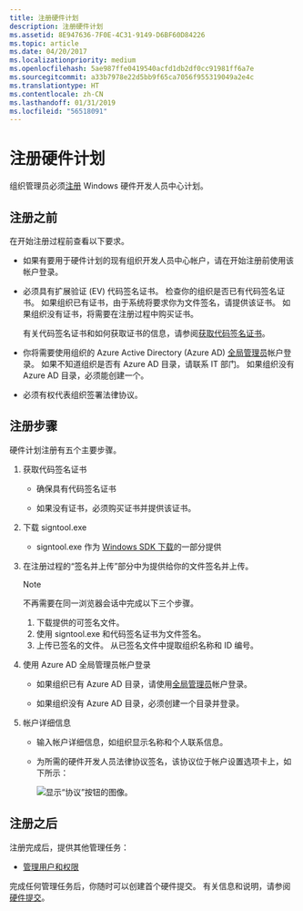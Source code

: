 ```yaml
---
title: 注册硬件计划
description: 注册硬件计划
ms.assetid: 8E947636-7F0E-4C31-9149-D6BF60D84226
ms.topic: article
ms.date: 04/20/2017
ms.localizationpriority: medium
ms.openlocfilehash: 5ae987ffe0419540acfd1db2df0cc91981ff6a7e
ms.sourcegitcommit: a33b7978e22d5bb9f65ca7056f955319049a2e4c
ms.translationtype: HT
ms.contentlocale: zh-CN
ms.lasthandoff: 01/31/2019
ms.locfileid: "56518091"
---
```

# <a name="register-for-the-hardware-program"></a>注册硬件计划

组织管理员必须[注册](https://go.microsoft.com/fwlink/?LinkID=828002) Windows 硬件开发人员中心计划。

## <a name="before-you-sign-up"></a>注册之前

在开始注册过程前查看以下要求。

- 如果有要用于硬件计划的现有组织开发人员中心帐户，请在开始注册前使用该帐户登录。

- 必须具有扩展验证 (EV) 代码签名证书。 检查你的组织是否已有代码签名证书。 如果组织已有证书，由于系统将要求你为文件签名，请提供该证书。 如果组织没有证书，将需要在注册过程中购买证书。

    有关代码签名证书和如何获取证书的信息，请参阅[获取代码签名证书](get-a-code-signing-certificate.md)。

- 你将需要使用组织的 Azure Active Directory (Azure AD) [全局管理员](https://go.microsoft.com/fwlink/?LinkId=746654)帐户登录。 如果不知道组织是否有 Azure AD 目录，请联系 IT 部门。 如果组织没有 Azure AD 目录，必须能创建一个。

- 必须有权代表组织签署法律协议。

## <a name="registration-steps"></a>注册步骤

硬件计划注册有五个主要步骤。

1. 获取代码签名证书

    - 确保具有代码签名证书

    - 如果没有证书，必须购买证书并提供该证书。

2. 下载 signtool.exe
    - signtool.exe 作为 [Windows SDK 下载](https://developer.microsoft.com/windows/downloads/windows-10-sdk)的一部分提供

3. 在注册过程的“签名并上传”部分中为提供给你的文件签名并上传。
    > [!NOTE]
    > 不再需要在同一浏览器会话中完成以下三个步骤。

    1. 下载提供的可签名文件。
    2. 使用 signtool.exe 和代码签名证书为文件签名。
    3. 上传已签名的文件。 从已签名文件中提取组织名称和 ID 编号。

4. 使用 Azure AD 全局管理员帐户登录

    - 如果组织已有 Azure AD 目录，请使用[全局管理员](https://go.microsoft.com/fwlink/?LinkId=746654)帐户登录。

    - 如果组织没有 Azure AD 目录，必须创建一个目录并登录。

5. 帐户详细信息

    - 输入帐户详细信息，如组织显示名称和个人联系信息。

    - 为所需的硬件开发人员法律协议签名，该协议位于帐户设置选项卡上，如下所示：

        ![显示“协议”按钮的图像。](images/legal-agreements-location.png)

## <a name="after-registration"></a>注册之后

注册完成后，提供其他管理任务：

- [管理用户和权限](managing-user-roles.md)

完成任何管理任务后，你随时可以创建首个硬件提交。 有关信息和说明，请参阅[硬件提交](hardware-certification-submissions.md)。
